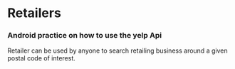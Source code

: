 # Retailers #
### Android practice on how to use the yelp Api ###
Retailer can be used by anyone to search retailing business around a given postal code of interest.
